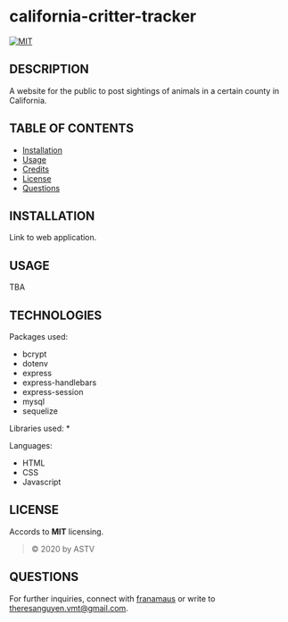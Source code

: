 # california-critter-tracker 

[![MIT](https://img.shields.io/badge/License-MIT-blue.svg)](https://opensource.org/licenses/MIT)
    
## DESCRIPTION
A website for the public to post sightings of animals in a certain county in California.

## TABLE OF CONTENTS
* [Installation](#installation)
* [Usage](#usage)
* [Credits](#credits)
* [License](#license)
* [Questions](#questions)

## INSTALLATION
Link to web application.

## USAGE
TBA

## TECHNOLOGIES
Packages used:
* bcrypt
* dotenv
* express
* express-handlebars
* express-session
* mysql
* sequelize

Libraries used:
* 

Languages:
* HTML
* CSS
* Javascript

## LICENSE
Accords to __MIT__ licensing.
>&copy; 2020 by ASTV

## QUESTIONS
For further inquiries, connect with [franamaus](https://github.com/franamaus) or write to [theresanguyen.vmt@gmail.com](mailto:theresanguyen.vmt@gmail.com).
